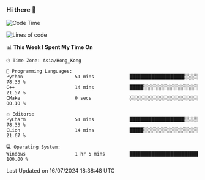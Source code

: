 ### Hi there 👋

<!--
**RoiexLee/RoiexLee** is a ✨ _special_ ✨ repository because its `README.md` (this file) appears on your GitHub profile.

Here are some ideas to get you started:

- 🔭 I’m currently working on ...
- 🌱 I’m currently learning ...
- 👯 I’m looking to collaborate on ...
- 🤔 I’m looking for help with ...
- 💬 Ask me about ...
- 📫 How to reach me: ...
- 😄 Pronouns: ...
- ⚡ Fun fact: ...
-->

<!--START_SECTION:waka-->
![Code Time](http://img.shields.io/badge/Code%20Time-614%20hrs%2033%20mins-blue)

![Lines of code](https://img.shields.io/badge/From%20Hello%20World%20I%27ve%20Written-38.4%20thousand%20lines%20of%20code-blue)

📊 **This Week I Spent My Time On** 

```text
🕑︎ Time Zone: Asia/Hong_Kong

💬 Programming Languages: 
Python                   51 mins             ████████████████████░░░░░   78.33 % 
C++                      14 mins             █████░░░░░░░░░░░░░░░░░░░░   21.57 % 
CMake                    0 secs              ░░░░░░░░░░░░░░░░░░░░░░░░░   00.10 % 

🔥 Editors: 
PyCharm                  51 mins             ████████████████████░░░░░   78.33 % 
CLion                    14 mins             █████░░░░░░░░░░░░░░░░░░░░   21.67 % 

💻 Operating System: 
Windows                  1 hr 5 mins         █████████████████████████   100.00 % 
```


 Last Updated on 16/07/2024 18:38:48 UTC
<!--END_SECTION:waka-->
